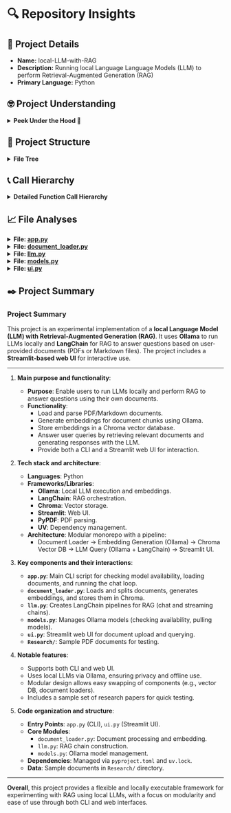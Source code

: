 # 🔍 Repository Insights

## 📃 Project Details 
- **Name:** local-LLM-with-RAG
- **Description:** Running local Language Language Models (LLM) to perform Retrieval-Augmented Generation (RAG)
- **Primary Language:** Python

## 🤓 Project Understanding 
<details>
  <summary><strong>Peek Under the Hood 👀</strong></summary>

  1. **Project Overview**:  
   An experimental project for running local LLMs (via Ollama) with Retrieval-Augmented Generation (RAG) to answer questions using documents (PDFs/Markdown). Includes a Streamlit-based web UI for interaction.

2. **Main Components**:  
   - `app.py`: Core script for processing documents, generating embeddings, and answering queries.  
   - `document_loader.py`: Handles loading and parsing of PDF/Markdown files.  
   - `llm.py`: Manages interactions with Ollama for LLM inference and embeddings.  
   - `models.py`: Defines data models and Chroma vector database integration.  
   - `ui.py`: Streamlit web interface for user interaction.  
   - `Research/`: Directory containing sample PDF documents for RAG.  

3. **Tech Stack**:  
   - **Languages**: Python  
   - **Frameworks/Libraries**:  
     - [Ollama](https://ollama.ai/) for local LLMs/embeddings  
     - [LangChain](https://github.com/langchain/langchain) for RAG orchestration  
     - [Chroma](https://docs.trychroma.com/) for vector storage  
     - [Streamlit](https://streamlit.io/) for web UI  
     - [PyPDF](https://pypi.org/project/PyPDF2/) for PDF parsing  
     - [UV](https://astral.sh/uv) for dependency management  

4. **Architecture**:  
   Modular monorepo with a pipeline:  
   `Document Loader` → `Embedding Generation (Ollama)` → `Chroma Vector DB` → `LLM Query (Ollama + LangChain)` → `Streamlit UI`.  
   Separation of concerns between data processing, model interaction, and user interface.

5. **Key Limitations/Constraints**:  
   - Embeddings are reloaded on each run (non-persistent storage).  
   - Experimental focus with minimal production-ready optimizations.  
   - Relies on Ollama's local model execution, limiting cloud/deployment flexibility.  
   - No explicit error handling or scalability features.

</details>

## 🌲 Project Structure 
<details>
  <summary><strong>File Tree</strong></summary>

  📁 images/
&nbsp;&nbsp;&nbsp;&nbsp;📄 [streamlit_ui.png](https://github.com/amscotti/local-LLM-with-RAG/blob/main/images/streamlit_ui.png)
&nbsp;&nbsp;&nbsp;&nbsp;📄 [wizard_experimenting.jpg](https://github.com/amscotti/local-LLM-with-RAG/blob/main/images/wizard_experimenting.jpg)
📁 Research/
&nbsp;&nbsp;&nbsp;&nbsp;📄 [2304.03442v1.pdf](https://github.com/amscotti/local-LLM-with-RAG/blob/main/Research/2304.03442v1.pdf)
&nbsp;&nbsp;&nbsp;&nbsp;📄 [2305.14325.pdf](https://github.com/amscotti/local-LLM-with-RAG/blob/main/Research/2305.14325.pdf)
&nbsp;&nbsp;&nbsp;&nbsp;📄 [2308.10848.pdf](https://github.com/amscotti/local-LLM-with-RAG/blob/main/Research/2308.10848.pdf)
&nbsp;&nbsp;&nbsp;&nbsp;📄 [2309.14391.pdf](https://github.com/amscotti/local-LLM-with-RAG/blob/main/Research/2309.14391.pdf)
📄 [.gitignore](https://github.com/amscotti/local-LLM-with-RAG/blob/main/.gitignore)
📄 [app.py](https://github.com/amscotti/local-LLM-with-RAG/blob/main/app.py)
📄 [document_loader.py](https://github.com/amscotti/local-LLM-with-RAG/blob/main/document_loader.py)
📄 [LICENSE](https://github.com/amscotti/local-LLM-with-RAG/blob/main/LICENSE)
📄 [llm.py](https://github.com/amscotti/local-LLM-with-RAG/blob/main/llm.py)
📄 [models.py](https://github.com/amscotti/local-LLM-with-RAG/blob/main/models.py)
📄 [pyproject.toml](https://github.com/amscotti/local-LLM-with-RAG/blob/main/pyproject.toml)
📄 [pyrightconfig.json](https://github.com/amscotti/local-LLM-with-RAG/blob/main/pyrightconfig.json)
📄 [readme.md](https://github.com/amscotti/local-LLM-with-RAG/blob/main/readme.md)
📄 [ui.py](https://github.com/amscotti/local-LLM-with-RAG/blob/main/ui.py)
📄 [uv.lock](https://github.com/amscotti/local-LLM-with-RAG/blob/main/uv.lock)


</details>

## 📞 Call Hierarchy 
<details>
  <summary><strong>Detailed Function Call Hierarchy</strong></summary>

  ```
🚀 app.py (ENTRY POINT)
┣━━ 🔄 main(llm_model_name: str, embedding_model_name: str, documents_path: str) → None [app.py]
┃   ┣━━ 🧪 check_if_model_is_available(model_name: str) → None [models.py]
┃   ┃   ┣━━ 📥 __is_model_available_locally(model_name: str) → bool [models.py]
┃   ┃   ┗━━ 📥 __pull_model(name: str) → None [models.py]
┃   ┣━━ 📁 load_documents_into_database(model_name: str, documents_path: str, reload: bool) → Chroma [document_loader.py]
┃   ┃   ┣━━ 📄 load_documents(path: str) → List[Document] [document_loader.py]
┃   ┃   ┣━━ 📄 RecursiveCharacterTextSplitter() → TextSplitter [langchain.text_splitter]
┃   ┃   ┣━━ 📦 OllamaEmbeddings(model_name: str) → Embeddings [langchain_ollama]
┃   ┃   ┗━━ 🗄️ Chroma.from_documents() → VectorDB [langchain_community.vectorstores]
┃   ┣━━ 🤖 getChatChain(llm: ChatOllama, db: Chroma) → Function [llm.py]
┃   ┃   ┣━━ 🧠 _combine_documents(docs: List, document_prompt: PromptTemplate, separator: str) → str [llm.py]
┃   ┃   ┣━━ 🧠 ChatPromptTemplate.from_messages() → Prompt [langchain_core.prompts]
┃   ┃   ┗━━ 🧠 ConversationBufferMemory() → Memory [langchain.memory]
┃   ┗━━ 🧑‍💻 User interaction loop (query processing) [app.py]
┃       ┗━━ 🤖 chat_chain.invoke(question: str) → Response [llm.py]

🚀 ui.py (ENTRY POINT - Streamlit Web UI)
┣━━ 🖥️ Streamlit app initialization [ui.py]
┃   ┣━━ 📦 get_list_of_models() → List[str] [models.py]
┃   ┣━━ 📁 load_documents_into_database(embedding_model: str, documents_path: str) → Chroma [document_loader.py]
┃   ┗━━ 🤖 getStreamingChain(question: str, memory: Memory, llm: ChatOllama, db: Chroma) → StreamingChain [llm.py]
┃       ┣━━ 🧠 StreamingStdOutCallbackHandler() → Callback [langchain.callbacks]
┃       ┗━━ 🧠 get_buffer_string() → str [langchain_core.messages]

📦 Module Dependencies
┣━━ app.py ➡ models.py (model availability checks)
┣━━ app.py ➡ document_loader.py (document ingestion)
┣━━ app.py ➡ llm.py (chat chain creation)
┣━━ ui.py ➡ models.py (model listing)
┣━━ ui.py ➡ document_loader.py (document ingestion)
┣━━ ui.py ➡ llm.py (streaming chain)
┗━━ All ➡ langchain_ollama (LLM/embeddings)
    ┗━━ All ➡ langchain_core (base classes)
```

### Key Execution Flow Analysis:
1. **Main CLI Execution Path** (`app.py`):
   - `main()` → `check_if_model_is_available()` (models.py)
   - `main()` → `load_documents_into_database()` (document_loader.py)
   - `main()` → `getChatChain()` (llm.py)
   - Chat loop → `chat_chain.invoke()` (llm.py)

2. **Web UI Execution Path** (`ui.py`):
   - Streamlit app → `get_list_of_models()` (models.py)
   - Document upload → `load_documents_into_database()` (document_loader.py)
   - Query handling → `getStreamingChain()` (llm.py)

3. **Cross-File Dependencies**:
   - `document_loader.py` uses `OllamaEmbeddings` and `Chroma` from LangChain
   - `llm.py` combines `ChatOllama` with `Chroma` retriever for RAG
   - Both entry points share common dependencies on `models.py` and `document_loader.py`

4. **Critical Function Calls**:
   - `check_if_model_is_available()` ensures required Ollama models are present
   - `load_documents_into_database()` handles document parsing, splitting, and vectorization
   - `getChatChain()`/`getStreamingChain()` create LangChain pipelines for RAG

This architecture follows a clear separation of concerns:
- **Data Layer**: `document_loader.py` handles document ingestion and vectorization
- **Model Layer**: `llm.py` and `models.py` manage LLM interactions
- **Interface Layer**: `app.py` (CLI) and `ui.py` (Streamlit) provide user-facing entry points

The application supports both direct CLI usage and a web-based interface while maintaining a consistent RAG pipeline through shared modules.

</details>

## 📈 File Analyses  

<details>
  <summary><strong>File: <a href="https://github.com/amscotti/local-LLM-with-RAG/blob/main/app.py">app.py</a></strong></summary>

  ### 1. Main purpose and responsibilities
The `app.py` file serves as the main entry point for a local LLM (Large Language Model) with RAG (Retrieval-Augmented Generation) using Ollama. Its primary responsibilities include:
1. Parsing command-line arguments to configure the LLM and embedding models, as well as the path to the documents.
2. Checking the availability of the specified LLM and embedding models, and attempting to pull them if they are not available.
3. Loading documents into a database using the specified embedding model.
4. Initializing the LLM and setting up the chat chain for interaction.
5. Running a continuous loop to accept user questions, process them using the chat chain, and display responses until the user exits.

### 2. Key functions and their purposes

- **`main(llm_model_name: str, embedding_model_name: str, documents_path: str) -> None`**:
  - **Inputs**:
    - `llm_model_name` (str): The name of the LLM model to use (e.g., "mistral").
    - `embedding_model_name` (str): The name of the embedding model to use (e.g., "nomic-embed-text").
    - `documents_path` (str): The path to the directory containing documents to load (e.g., "Research").
  - **Processing**:
    1. Checks if the specified LLM and embedding models are available; if not, attempts to pull them.
    2. Loads documents from `documents_path` into a database using the specified embedding model.
    3. Initializes the LLM and sets up the chat chain.
    4. Enters a loop to accept user questions, processes them using the chat chain, and prints responses until the user types "exit" or interrupts with `Ctrl+C`.
  - **Output**: None (runs interactively until terminated).

- **`parse_arguments() -> argparse.Namespace`**:
  - **Inputs**: None (reads command-line arguments).
  - **Processing**:
    1. Defines command-line arguments for the LLM model (`--model`), embedding model (`--embedding_model`), and document path (`--path`).
    2. Parses the command-line arguments and returns them as a `Namespace` object.
  - **Output**: `argparse.Namespace` containing the parsed arguments.

### 3. Important interactions with other parts of the system
- **`models.py`**: Uses `check_if_model_is_available` to verify the availability of the specified LLM and embedding models.
- **`document_loader.py`**: Uses `load_documents_into_database` to load documents from `documents_path` into a database using the specified embedding model.
- **`llm.py`**: Uses `getChatChain` to set up the chat chain with the initialized LLM and the document database.
- **`langchain_ollama`**: Uses `ChatOllama` to initialize the LLM with the specified model name.

### 4. Notable features or patterns
- **Command-line Interface**: Uses `argparse` to allow users to specify the LLM model, embedding model, and document path at runtime.
- **Model Availability Check**: Ensures that the required models are available before proceeding, and attempts to pull them if not.
- **Interactive Loop**: Provides an interactive command-line interface for users to ask questions and receive responses until they choose to exit.
- **Modular Design**: Relies on separate modules (`models.py`, `document_loader.py`, `llm.py`) for specific functionalities, promoting separation of concerns.

### Overall
`app.py` is the central script that orchestrates the interaction between the user, the LLM, and the document database. It leverages other modules to handle model availability, document loading, and chat chain setup, providing a streamlined command-line interface for users to interact with the system. The script is designed to be flexible, allowing users to specify different models and document paths, and to be robust by handling potential errors such as missing models or documents.

  ---
</details>

<details>
  <summary><strong>File: <a href="https://github.com/amscotti/local-LLM-with-RAG/blob/main/document_loader.py">document_loader.py</a></strong></summary>

  ### 1. Main purpose and responsibilities
The `document_loader.py` file is responsible for loading documents from a specified directory, splitting them into smaller chunks, and then embedding these chunks into a vector database (Chroma) using the Ollama embeddings model. It also provides functionality to reload documents if needed.

### 2. Key functions and their purposes

- **`load_documents_into_database(model_name: str, documents_path: str, reload: bool = True) -> Chroma`**:
  - **Inputs**:
    - `model_name` (str): The name of the Ollama embeddings model to use.
    - `documents_path` (str): The path to the directory containing the documents to load.
    - `reload` (bool, optional): Whether to reload the documents or use the existing database. Defaults to True.
  - **Processing**:
    - If `reload` is True, it loads the documents from `documents_path` using `load_documents`, splits them into chunks using `TEXT_SPLITTER`, and then embeds them into the Chroma database using the specified Ollama embeddings model.
    - If `reload` is False, it loads the existing Chroma database from the `PERSIST_DIRECTORY`.
  - **Output**:
    - Returns a `Chroma` database instance with the loaded documents.

- **`load_documents(path: str) -> List[Document]`**:
  - **Inputs**:
    - `path` (str): The path to the directory containing documents to load.
  - **Processing**:
    - Checks if the path exists and raises a `FileNotFoundError` if it does not.
    - Uses `DirectoryLoader` with `PyPDFLoader` to load PDF files and `TextLoader` to load Markdown files.
    - Extends the list of documents with the loaded files.
  - **Output**:
    - Returns a list of `Document` objects loaded from the specified directory.

### 3. Important interactions with other parts of the system
- The file interacts with `langchain_community.document_loaders` to load documents of different types (PDF, Markdown).
- It uses `langchain_ollama` for embeddings and `langchain_community.vectorstores` for storing embeddings in the Chroma database.
- The `TEXT_SPLITTER` is an instance of `RecursiveCharacterTextSplitter` from `langchain.text_splitter`, used to split documents into smaller chunks.

### 4. Notable features or patterns
- The code uses a dictionary (`loaders`) to map file extensions to their respective loaders, making it easy to extend support for additional file types.
- The `load_documents_into_database` function conditionally reloads documents based on the `reload` flag, allowing for flexibility in updating the database.
- The use of `Chroma.from_documents` and `Chroma` constructors ensures that the database is either created from scratch or loaded from an existing directory, depending on the `reload` flag.

### Overall
The `document_loader.py` file provides a structured way to load, split, and embed documents into a vector database using the Ollama embeddings model. It supports multiple file types and allows for conditional reloading of documents, making it a flexible and reusable component in the system.

  ---
</details>

<details>
  <summary><strong>File: <a href="https://github.com/amscotti/local-LLM-with-RAG/blob/main/llm.py">llm.py</a></strong></summary>

  ### 1. Main purpose and responsibilities
The `llm.py` file is responsible for setting up and managing the conversational chain for a research assistant chatbot. It integrates LangChain components to handle memory, question rephrasing, document retrieval, and answer generation. The file provides two main functionalities:
1. **Streaming Chain**: A chain that streams responses to questions using retrieved documents and chat history.
2. **Chat Chain**: A chain that handles interactive chat sessions with memory, allowing the chatbot to maintain context across multiple turns.

### 2. Key functions and their purposes

#### `_combine_documents(docs, document_prompt=DEFAULT_DOCUMENT_PROMPT, document_separator="\n\n")`:
- **Inputs**:
  - `docs` (List[Document]): A list of documents to combine.
  - `document_prompt` (PromptTemplate): A template to format each document (default is `DEFAULT_DOCUMENT_PROMPT`).
  - `document_separator` (str): A separator to join the formatted documents (default is `"\n\n"`).
- **Processing**: Formats each document using `document_prompt` and joins them with `document_separator`.
- **Output**: A single string containing all formatted documents.

#### `getStreamingChain(question: str, memory, llm, db)`:
- **Inputs**:
  - `question` (str): The user's question.
  - `memory`: The chat history memory (not used in the function, but passed for consistency).
  - `llm`: The language model to use for generating answers.
  - `db`: The document database to retrieve relevant documents.
- **Processing**:
  1. Sets up a retriever from `db` with `k=10`.
  2. Constructs a chain that:
     - Loads chat history from `memory` (but `memory` is not actually used here).
     - Rephrases the question using `CONDENSE_QUESTION_PROMPT` and `llm`.
     - Retrieves documents based on the rephrased question.
     - Combines the documents and generates an answer using `ANSWER_PROMPT` and `llm`.
- **Output**: A streaming generator for the answer.

#### `getChatChain(llm, db)`:
- **Inputs**:
  - `llm`: The language model to use for generating answers.
  - `db`: The document database to retrieve relevant documents.
- **Processing**:
  1. Sets up a retriever from `db` with `k=10`.
  2. Constructs a chain that:
     - Loads chat history from `memory` (global `ConversationBufferMemory`).
     - Rephrases the question using `CONDENSE_QUESTION_PROMPT` and `llm`.
     - Retrieves documents based on the rephrased question.
     - Combines the documents and generates an answer using `ANSWER_PROMPT` and `llm`.
     - Saves the question and answer to `memory`.
  3. Returns a `chat(question: str)` function that invokes the chain and updates memory.
- **Output**: A `chat(question: str)` function that can be called to get responses and update memory.

### 3. Important interactions with other parts of the system
- **LangChain**: The file heavily relies on LangChain components (`ConversationBufferMemory`, `ChatPromptTemplate`, `RunnableLambda`, etc.) to build the conversational chain.
- **Document Database (`db`)**: The `db` parameter is expected to be a LangChain retriever-compatible object (e.g., a vector store) that provides relevant documents for a given query.
- **Language Model (`llm`)**: The `llm` parameter is expected to be a LangChain-compatible language model (e.g., OpenAI, HuggingFace) used for generating answers and rephrasing questions.

### 4. Notable features or patterns
- **Memory Management**: Uses `ConversationBufferMemory` to maintain chat history across turns, but note that `getStreamingChain` does not actually use the passed `memory` (it is hardcoded to use `memory` from the global scope in `getChatChain`).
- **Modular Chain Construction**: The conversational chain is built using LangChain's `RunnablePassthrough` and `RunnableLambda` to create a pipeline of operations (rephrasing, retrieval, answer generation).
- **Streaming Support**: `getStreamingChain` returns a streaming generator, allowing for real-time output of the answer.
- **Prompt Engineering**: Uses carefully designed prompts (`CONDENSE_QUESTION_PROMPT`, `ANSWER_PROMPT`) to guide the language model's behavior.

### Overall
The `llm.py` file provides the core functionality for a research assistant chatbot by integrating LangChain components to handle memory, document retrieval, and answer generation. It supports both streaming responses and interactive chat sessions with memory. The code is modular and relies on LangChain's abstractions to build the conversational pipeline. However, there is a discrepancy in how `memory` is handled between `getStreamingChain` and `getChatChain`, which should be addressed for consistency.

  ---
</details>

<details>
  <summary><strong>File: <a href="https://github.com/amscotti/local-LLM-with-RAG/blob/main/models.py">models.py</a></strong></summary>

  ### 1. Main purpose and responsibilities
The `models.py` file is responsible for managing interactions with the Ollama service to check the availability of machine learning models, pull them if they are not available locally, and list available models. It ensures that the required models are present and can be used by other parts of the system.

### 2. Key functions and their purposes

- **`__pull_model(name: str) -> None`**:
  - **Inputs**: 
    - `name` (str): The name of the model to pull from the Ollama repository.
  - **Processing**: 
    - Initiates a pull request to the Ollama service for the specified model.
    - Streams the download progress, updating a progress bar for each digest (part of the model).
    - Closes the progress bar when a new digest is encountered or when the download is complete.
  - **Output**: None. The function is responsible for downloading the model and updating the progress bars.

- **`__is_model_available_locally(model_name: str) -> bool`**:
  - **Inputs**: 
    - `model_name` (str): The name of the model to check for local availability.
  - **Processing**: 
    - Attempts to retrieve information about the model using `ollama.show(model_name)`.
    - Returns `True` if the model is found locally, `False` if an error occurs (indicating the model is not available).
  - **Output**: A boolean indicating whether the model is available locally.

- **`get_list_of_models() -> list[str]`**:
  - **Inputs**: None.
  - **Processing**: 
    - Calls `ollama.list()` to get a list of all available models in the Ollama repository.
    - Extracts the model names from the response and returns them as a list of strings.
  - **Output**: A list of strings representing the names of available models.

- **`check_if_model_is_available(model_name: str) -> None`**:
  - **Inputs**: 
    - `model_name` (str): The name of the model to check and potentially pull.
  - **Processing**: 
    - Checks if the model is available locally using `__is_model_available_locally`.
    - If not available, attempts to pull the model using `__pull_model`.
    - Raises exceptions if there are issues communicating with the Ollama service or if the model cannot be found.
  - **Output**: None. The function ensures the model is available locally or raises an exception.

### 3. Important interactions with other parts of the system
- The file interacts with the `ollama` library to manage models (pull, list, show).
- It uses `tqdm` to display progress bars during model downloads.
- The functions in this file are likely used by other parts of the system (e.g., `llm.py` or `app.py`) to ensure models are available before attempting to use them.

### 4. Notable features or patterns
- **Lazy Loading**: Models are only pulled when they are not available locally, reducing unnecessary downloads.
- **Progress Tracking**: Uses `tqdm` to provide visual feedback on the download progress of models.
- **Error Handling**: Raises specific exceptions when there are issues with the Ollama service or model availability.
- **Encapsulation**: Private functions (`__pull_model`, `__is_model_available_locally`) are used to hide implementation details from the rest of the system.

### Overall
The `models.py` file provides essential functionality for managing machine learning models in the Ollama repository. It ensures that models are available locally, handles downloading them if necessary, and provides a list of available models. The file is designed to be modular and reusable, with clear separation of concerns and robust error handling.

  ---
</details>

<details>
  <summary><strong>File: <a href="https://github.com/amscotti/local-LLM-with-RAG/blob/main/ui.py">ui.py</a></strong></summary>

  ### 1. Main purpose and responsibilities
The `ui.py` file is responsible for creating a Streamlit-based user interface for a local Large Language Model (LLM) with Retrieval-Augmented Generation (RAG) capabilities. It allows users to:
1. Select a model from a list of available models.
2. Specify a folder path containing documents to be indexed.
3. Index the documents into a Chroma database using embeddings.
4. Interact with the LLM by asking questions, leveraging the indexed documents for context.

### 2. Key functions and their purposes
The code does not define any functions but uses Streamlit's interactive components to build the UI and manage the application's state. The key interactions are:
1. **Model Selection**:
   - Uses `st.sidebar.selectbox` to let the user choose a model from `st.session_state["list_of_models"]`.
   - If the selected model changes, it updates `st.session_state["ollama_model"]` and `st.session_state["llm"]` with a new `ChatOllama` instance.

2. **Folder Path Input**:
   - Uses `st.sidebar.text_input` to accept a folder path (`PATH` defaults to "Research").
   - Validates the path and displays an error if invalid.

3. **Indexing Documents**:
   - When the "Index Documents" button is clicked, it calls `load_documents_into_database` to create embeddings and load documents into Chroma.
   - The resulting database is stored in `st.session_state.db`.

4. **Chat Interface**:
   - Displays previous chat messages from `st.session_state.messages`.
   - Uses `st.chat_input` to accept user questions.
   - If `st.session_state.db` is not `None`, it calls `getStreamingChain` to generate a response, which is streamed to the UI and appended to `st.session_state.messages`.

### 3. Important interactions with other parts of the system
- **`document_loader.py`**: The `load_documents_into_database` function is imported from here to handle document indexing.
- **`models.py`**: The `get_list_of_models` function is imported to populate the model selection dropdown.
- **`llm.py`**: The `getStreamingChain` function is imported to generate responses to user queries using the LLM and the indexed documents.
- **`langchain_ollama`**: The `ChatOllama` class is used to instantiate the selected LLM.

### 4. Notable features or patterns
- **Session State Management**: The code uses `st.session_state` to persist the model, database, and chat messages across reruns.
- **Streaming Responses**: The `getStreamingChain` function streams the LLM's response to the UI in real-time.
- **Error Handling**: The UI provides warnings and errors for invalid folder paths or unindexed documents.
- **Modularity**: The UI is separated from the core logic (document loading, model management, and LLM interaction), which is handled by other modules.

### Overall
The `ui.py` file provides a user-friendly interface for interacting with a local LLM using RAG. It handles model selection, document indexing, and chat interactions, delegating the core functionality to other modules. The use of Streamlit makes it easy to build and deploy the application, while session state management ensures a smooth user experience.

  ---
</details>


## ✒️ Project Summary 
### Project Summary

This project is an experimental implementation of a **local Language Model (LLM) with Retrieval-Augmented Generation (RAG)**. It uses **Ollama** to run LLMs locally and **LangChain** for RAG to answer questions based on user-provided documents (PDFs or Markdown files). The project includes a **Streamlit-based web UI** for interactive use.

---

1. **Main purpose and functionality**:
   - **Purpose**: Enable users to run LLMs locally and perform RAG to answer questions using their own documents.
   - **Functionality**:
     - Load and parse PDF/Markdown documents.
     - Generate embeddings for document chunks using Ollama.
     - Store embeddings in a Chroma vector database.
     - Answer user queries by retrieving relevant documents and generating responses with the LLM.
     - Provide both a CLI and a Streamlit web UI for interaction.

2. **Tech stack and architecture**:
   - **Languages**: Python
   - **Frameworks/Libraries**:
     - **Ollama**: Local LLM execution and embeddings.
     - **LangChain**: RAG orchestration.
     - **Chroma**: Vector storage.
     - **Streamlit**: Web UI.
     - **PyPDF**: PDF parsing.
     - **UV**: Dependency management.
   - **Architecture**: Modular monorepo with a pipeline:
     - Document Loader → Embedding Generation (Ollama) → Chroma Vector DB → LLM Query (Ollama + LangChain) → Streamlit UI.

3. **Key components and their interactions**:
   - **`app.py`**: Main CLI script for checking model availability, loading documents, and running the chat loop.
   - **`document_loader.py`**: Loads and splits documents, generates embeddings, and stores them in Chroma.
   - **`llm.py`**: Creates LangChain pipelines for RAG (chat and streaming chains).
   - **`models.py`**: Manages Ollama models (checking availability, pulling models).
   - **`ui.py`**: Streamlit web UI for document upload and querying.
   - **`Research/`**: Sample PDF documents for testing.

4. **Notable features**:
   - Supports both CLI and web UI.
   - Uses local LLMs via Ollama, ensuring privacy and offline use.
   - Modular design allows easy swapping of components (e.g., vector DB, document loaders).
   - Includes a sample set of research papers for quick testing.

5. **Code organization and structure**:
   - **Entry Points**: `app.py` (CLI), `ui.py` (Streamlit UI).
   - **Core Modules**:
     - `document_loader.py`: Document processing and embedding.
     - `llm.py`: RAG chain construction.
     - `models.py`: Ollama model management.
   - **Dependencies**: Managed via `pyproject.toml` and `uv.lock`.
   - **Data**: Sample documents in `Research/` directory.

---

**Overall**, this project provides a flexible and locally executable framework for experimenting with RAG using local LLMs, with a focus on modularity and ease of use through both CLI and web interfaces.